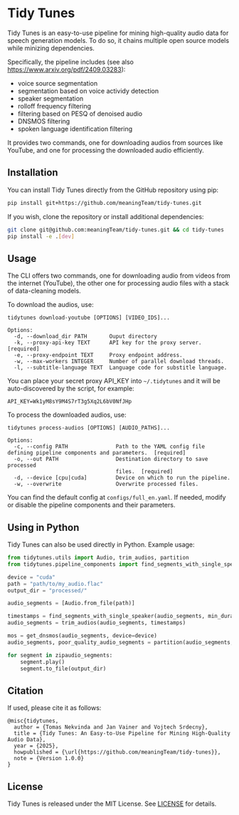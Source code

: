 # Tidy Tunes

Tidy Tunes is an easy-to-use pipeline for mining high-quality audio data for speech generation models. To do so, it chains multiple open source models while minizing dependencies.

Specifically, the pipeline includes (see also https://www.arxiv.org/pdf/2409.03283):
- voice source segmentation
- segmentation based on voice actividy detection
- speaker segmentation 
- rolloff frequency filtering
- filtering based on PESQ of denoised audio 
- DNSMOS filtering
- spoken language identification filtering

It provides two commands, one for downloading audios from sources like YouTube, and one for processing the downloaded audio efficiently.

## Installation

You can install Tidy Tunes directly from the GitHub repository using pip:

```sh
pip install git+https://github.com/meaningTeam/tidy-tunes.git
```
If you wish, clone the repository or install additional dependencies:
```sh
git clone git@github.com:meaningTeam/tidy-tunes.git && cd tidy-tunes
pip install -e .[dev]
```

## Usage

The CLI offers two commands, one for downloading audio from videos from the internet (YouTube), the other one for processing audio files with a stack of data-cleaning models.

To download the audios, use:
```
tidytunes download-youtube [OPTIONS] [VIDEO_IDS]...

Options:
  -d, --download_dir PATH       Ouput directory
  -k, --proxy-api-key TEXT      API key for the proxy server.  [required]
  -e, --proxy-endpoint TEXT     Proxy endpoint address.
  -w, --max-workers INTEGER     Number of parallel download threads.
  -l, --subtitle-language TEXT  Language code for substitle language.
```
You can place your secret proxy API_KEY into `~/.tidytunes` and it will be auto-discovered by the script, for example:
```
API_KEY=Wk1yM8sY9M4S7rT3g5Xq2L6bV0NfJHp
```

To process the downloaded audios, use:
```
tidytunes process-audios [OPTIONS] [AUDIO_PATHS]...

Options:
  -c, --config PATH               Path to the YAML config file defining pipeline components and parameters.  [required]
  -o, --out PATH                  Destination directory to save processed
                                  files.  [required]
  -d, --device [cpu|cuda]         Device on which to run the pipeline.
  -w, --overwrite                 Overwrite processed files.
```
You can find the default config at `configs/full_en.yaml`. If needed, modify or disable the pipeline components and their parameters.

## Using in Python

Tidy Tunes can also be used directly in Python. Example usage:

```python
from tidytunes.utils import Audio, trim_audios, partition
from tidytunes.pipeline_components import find_segments_with_single_speaker, get_dnsmos

device = "cuda"
path = "path/to/my_audio.flac"
output_dir = "processed/"

audio_segments = [Audio.from_file(path)]

timestamps = find_segments_with_single_speaker(audio_segments, min_duration=3.2, device=device)
audio_segments = trim_audios(audio_segments, timestamps)

mos = get_dnsmos(audio_segments, device=device)
audio_segments, poor_quality_audio_segments = partition(audio_segments, by=mos > 3.3)

for segment in zipaudio_segments:
    segment.play()
    segment.to_file(output_dir)
``````


## Citation

If used, please cite it as follows:

```
@misc{tidytunes,
  author = {Tomas Nekvinda and Jan Vainer and Vojtech Srdecny},
  title = {Tidy Tunes: An Easy-to-Use Pipeline for Mining High-Quality Audio Data},
  year = {2025},
  howpublished = {\url{https://github.com/meaningTeam/tidy-tunes}},
  note = {Version 1.0.0}
}
```

## License

Tidy Tunes is released under the MIT License. See [LICENSE](LICENSE) for details.
